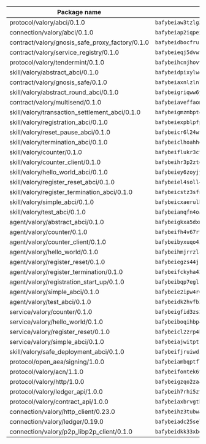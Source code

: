 | Package name                                                  | Package hash                                                  |
| ------------------------------------------------------------- | ------------------------------------------------------------- |
| protocol/valory/abci/0.1.0                                    | `bafybeiaw3tzlg3rkvnn5fcufblktmfwngmxugn4yo7pyjp76zz6aqtqcay` |
| connection/valory/abci/0.1.0                                  | `bafybeiap2iqpexya667merizj6h75267zurbbxhzcijrxu6hdt2wmkrhai` |
| contract/valory/gnosis_safe_proxy_factory/0.1.0               | `bafybeidbocfrust66bagafrzqiniyv2p7kp3i5tgpuiepmuztsnjin2qpe` |
| contract/valory/service_registry/0.1.0                        | `bafybeieqj5dvwttrxigie6kffbhysfjimapbp7zhsgojyukxsjns2dtkny` |
| protocol/valory/tendermint/0.1.0                              | `bafybeihcnjhovvyyfbkuw5sjyfx2lfd4soeocfqzxz54g67333m6nk5gxq` |
| skill/valory/abstract_abci/0.1.0                              | `bafybeidpixylwoisuciygaqnerwfk4wnbropwc2ghvtlmqusqxe6pyz5iu` |
| contract/valory/gnosis_safe/0.1.0                             | `bafybeiaxnlzlnlb34ud6wrsm2el477xnubhpe36gh4pcvmvurfz2uafbve` |
| skill/valory/abstract_round_abci/0.1.0                        | `bafybeigriqww6yoxcaw5p23a4jubsuxlwnvvavgrgmnr6fpelin2azkcum` |
| contract/valory/multisend/0.1.0                               | `bafybeiaveffaomsnmsc5hx62o77u7ilma6eipox7m5lrwa56737ektva3i` |
| skill/valory/transaction_settlement_abci/0.1.0                | `bafybeigmzmbptqqninilpe3g3w54n6suy6gg32zm4adslq3l4neh5wlxfe` |
| skill/valory/registration_abci/0.1.0                          | `bafybeiexpblpfp6ejjsehi5asvkvajjtjpull34hcp5miwwsny6omm3bzq` |
| skill/valory/reset_pause_abci/0.1.0                           | `bafybeicr6l24wtu6m4v4vtvvibsk25zjzadhegketizoxd3prthd7h5vi4` |
| skill/valory/termination_abci/0.1.0                           | `bafybeiclhoahho6ajn3y5tls7ckre5mwnlbu6zk2k2s7jeb5q6xwatjyia` |
| skill/valory/counter/0.1.0                                    | `bafybeiflukr3ctanj5sqpvzxtejpk3sbuffmkam2enmle5rqx2huuu4jdy` |
| skill/valory/counter_client/0.1.0                             | `bafybeihr3p2ztqpbgzuo4xi7gwq4hjcc3khibirritnxkajaugshlzxjke` |
| skill/valory/hello_world_abci/0.1.0                           | `bafybeiey6zoyjy4ec2rkwdmot367pcpnqxsn7wrkr7c72zfmneyiezp5tm` |
| skill/valory/register_reset_abci/0.1.0                        | `bafybeiel4soll4syz4i6lmek3yb6tfpvk6qlelgptxxu3gwdm4vfskdg2u` |
| skill/valory/register_termination_abci/0.1.0                  | `bafybeicstz3sfnw3d5elh33rd5pchdxlh3gad44u6nvny6skuuk2j4knda` |
| skill/valory/simple_abci/0.1.0                                | `bafybeicxaerulhqquogsovitmwaawnvuufz56gwvyfqbxv745rzcceqhm4` |
| skill/valory/test_abci/0.1.0                                  | `bafybeianqfn4oahsgxhmoib767nsv5d2ucpxgpogkw5sgfnggzlypryi5a` |
| agent/valory/abstract_abci/0.1.0                              | `bafybeigkxa5dxmjqrfhrpxewlgquphqpxlonwknpgcuxdrpva2gaen5g7i` |
| agent/valory/counter/0.1.0                                    | `bafybeifh4v67rt23jh5uyqajqvc7tzxsy7utelf7arux6zhphnv6hjynza` |
| agent/valory/counter_client/0.1.0                             | `bafybeibyxuqo4itomksd6wvr3loblr2ba4jxa4x3wvtgr3rofpl5xueaaa` |
| agent/valory/hello_world/0.1.0                                | `bafybeihmjrrzlcljsc47sagycfokodekadhnbhpayroilcuktyhlsry5k4` |
| agent/valory/register_reset/0.1.0                             | `bafybeiegzs44jk2opef6fd5vrswjyxnytwokp5n4y7isjalwuxhw4hbqmu` |
| agent/valory/register_termination/0.1.0                       | `bafybeifckyha43jeiquoig3grxizbq2i2bdx2kgabmiyzi5tocmxhvjocm` |
| agent/valory/registration_start_up/0.1.0                      | `bafybeibqp7eglrgfw3oteed74lgqszj77qwtuviurmcrzyp3men6oo5xpm` |
| agent/valory/simple_abci/0.1.0                                | `bafybeie2ipw4r6ffq2m2urmifqq4jjysv764nfy2mrcormofmaaclaxazq` |
| agent/valory/test_abci/0.1.0                                  | `bafybeidk2hvfb3eevrv27lb2ccd6kygtuxfgz5tinbncm3knz373c2p3ii` |
| service/valory/counter/0.1.0                                  | `bafybeigfid3zs3mctvxy7ztxbndz2is542oxcz2hznh4lfvtqimov4dhlu` |
| service/valory/hello_world/0.1.0                              | `bafybeiboqihbp4tq2fvdksrfxqo6yx33y2u27lfy54272lhzqa774sztqa` |
| service/valory/register_reset/0.1.0                           | `bafybeicl2zrp4hvydb35bgkt2n7ciqo45r7dciugpci552soaooft4ru3y` |
| service/valory/simple_abci/0.1.0                              | `bafybeiajwitptsn57ozbnq5ypnyt73tqxmlhabvcnpsgslbhqj7k7ra2lq` |
| skill/valory/safe_deployment_abci/0.1.0                       | `bafybeifjruiwdzkzx5f67le2quhrs7gnwst6ajgcbcnl4xibxtglzdmgxm` |
| protocol/open_aea/signing/1.0.0                               | `bafybeiambqptflge33eemdhis2whik67hjplfnqwieoa6wblzlaf7vuo44` |
| protocol/valory/acn/1.1.0                                     | `bafybeifontek6tvaecatoauiule3j3id6xoktpjubvuqi3h2jkzqg7zh7a` |
| protocol/valory/http/1.0.0                                    | `bafybeigzqo2zaakcjtzzsm6dh4x73v72xg6ctk6muyp5uq5ueb7y34fbxy` |
| protocol/valory/ledger_api/1.0.0                              | `bafybeih7rhi5zvfvwakx5ifgxsz2cfipeecsh7bm3gnudjxtvhrygpcftq` |
| protocol/valory/contract_api/1.0.0                            | `bafybeiaxbrvgtbdrh4lslskuxyp4awyr4whcx3nqq5yrr6vimzsxg5dy64` |
| connection/valory/http_client/0.23.0                          | `bafybeihz3tubwado7j3wlivndzzuj3c6fdsp4ra5r3nqixn3ufawzo3wii` |
| connection/valory/ledger/0.19.0                               | `bafybeiadc25se7dgnn4mufztwpzdono4xsfs45qknzdqyi3gckn6ccuv44` |
| connection/valory/p2p_libp2p_client/0.1.0                     | `bafybeidkk33xbga54szmitk6uwsi3ef56hbbdbuasltqtiyki34hgfpnxa` |
